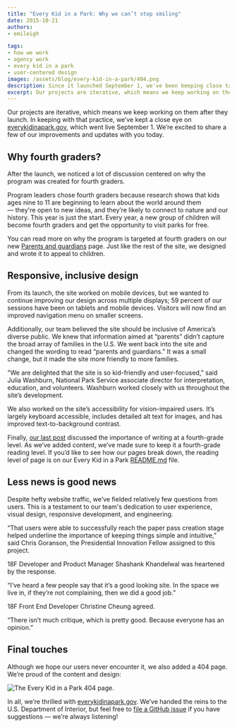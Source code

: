 ```yaml
---
title: "Every Kid in a Park: Why we can’t stop smiling"
date: 2015-10-21
authors:
- emileigh

tags:
- how we work
- agency work
- every kid in a park
- user-centered design
images: /assets/blog/every-kid-in-a-park/404.png
description: Since it launched September 1, we've been keeping close tabs on the website and user feedback, which helps us quickly identify and make improvements.
excerpt: Our projects are iterative, which means we keep working on them after they launch. In keeping with that practice, we’ve kept a close eye on [everykidinapark.gov](https://everykidinapark.gov/), which went live September 1. We’re excited to share a few of our improvements and updates with you today.
---
```


Our projects are iterative, which means we keep working on them after they launch. In keeping with that practice, we’ve kept a close eye on [everykidinapark.gov](https://everykidinapark.gov/), which went live September 1. We’re excited to share a few of our improvements and updates with you today.

Why fourth graders?
-------------------

After the launch, we noticed a lot of discussion centered on why the
program was created for fourth graders.

Program leaders chose fourth graders because research shows that kids
ages nine to 11 are beginning to learn about the world around
them — they're open to new ideas, and they’re likely to connect to nature
and our history. This year is just the start. Every year, a new group of
children will become fourth graders and get the opportunity to visit
parks for free.

You can read more on why the program is targeted at fourth graders on
our new [Parents and guardians](https://everykidinapark.gov/parents/)
page. Just like the rest of the site, we designed and wrote it to appeal
to children.

Responsive, inclusive design
----------------------------

From its launch, the site worked on mobile devices, but we wanted to
continue improving our design across multiple displays; 59 percent of
our sessions have been on tablets and mobile devices. Visitors will now
find an improved navigation menu on smaller screens.

Additionally, our team believed the site should be inclusive of
America’s diverse public. We knew that information aimed at “parents”
didn’t capture the broad array of families in the U.S. We went back into
the site and changed the wording to read “parents and guardians.” It was
a small change, but it made the site more friendly to more families.

"We are delighted that the site is so kid-friendly and user-focused,”
said Julia Washburn, National Park Service associate director for
interpretation, education, and volunteers. Washburn worked closely with
us throughout the site’s development.

We also worked on the site’s accessibility for vision-impaired users.
It’s largely keyboard accessible, includes detailed alt text for images,
and has improved text-to-background contrast.

Finally, [our last
post](https://18f.gsa.gov/2015/09/03/every-kid-in-a-park/) discussed the
importance of writing at a fourth-grade level. As we’ve added content,
we’ve made sure to keep it a fourth-grade reading level. If you’d like
to see how our pages break down, the reading level of page is on our
Every Kid in a Park
[README.md](https://github.com/18F/ekip-api/blob/master/README.md) file.

Less news is good news
----------------------

Despite hefty website traffic, we’ve fielded relatively few questions
from users. This is a testament to our team's dedication to
user experience, visual design, responsive development, and engineering.

“That users were able to successfully reach the paper pass creation
stage helped underline the importance of keeping things simple and
intuitive,” said Chris Goranson, the Presidential Innovation Fellow
assigned to this project.

18F Developer and Product Manager Shashank Khandelwal was heartened by
the response.

“I’ve heard a few people say that it’s a good looking site. In the space
we live in, if they’re not complaining, then we did a good job.”

18F Front End Developer Christine Cheung agreed.

“There isn’t much critique, which is pretty good. Because everyone has
an opinion.”

Final touches
-------------

Although we hope our users never encounter it, we also added a 404 page.
We’re proud of the content and design:

![The Every Kid in a Park 404 page.]({{site.baseurl}}/assets/blog/every-kid-in-a-park/404.png)

In all, we’re thrilled with
[everykidinapark.gov](http://everykidinapark.gov). We’ve handed the
reins to the U.S. Department of Interior, but feel free to [file a
GitHub issue](https://github.com/18F/ekip/issues) if you have
suggestions — we’re always listening!
